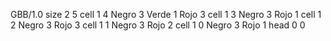 <gs-board without-header> GBB/1.0
size 2 5
cell 1 4 Negro 3 Verde 1 Rojo 3 
cell 1 3 Negro 3 Rojo 1 
cell 1 2 Negro 3 Rojo 3 
cell 1 1 Negro 3 Rojo 2 
cell 1 0 Negro 3 Rojo 1 
head 0 0 </gs-board>